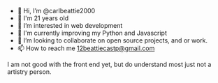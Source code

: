- 👋 Hi, I’m @carlbeattie2000
- :calendar: I'm 21 years old
- 👀 I’m interested in web development
- 🌱 I'm currently improving my Python and Javascript
- 💞️ I’m looking to collaborate on open source projects, and or work.
- 📫 How to reach me 12beattiecastp@gmail.com

I am not good with the front end yet, but do understand most just not a artistry person.

<!---
carlbeattie2000/carlbeattie2000 is a ✨ special ✨ repository because its `README.md` (this file) appears on your GitHub profile.
You can click the Preview link to take a look at your changes.
--->
